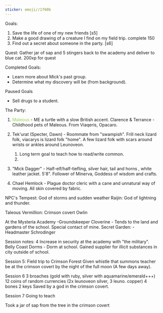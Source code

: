```yaml
---
sticker: emoji//1f60b
---
```

Goals: 
1. Save the life of one of my new friends [s5]
2. Make a good drawing of a creature I find on my field trip. complete 150
3. Find out a secret about someone in the party. [s6]

Quest: 
Gather jar of sap and 5 stingers back to the academy and deliver to blue cat.
200xp for quest

Completed Goals: 
- Learn more about Mick's past group. 
- Determine what my discovery will be (from background).

Paused Goals
- Sell drugs to a student. 

The Party: 

1. <span style="color:#92d050">Maleous</span> - ME a turtle with a slow British accent. Clarence & Terrance - Childhood pets of Maleous. From Viaqeris, Opacaro. 
2. Tek'urat (Specter, Dawn) - Roommate from "swampish". Frill neck lizard folk, viacarys is lizard folk "home". A few lizard folk with scars around wrists or ankles around Leunoveon. 
	1. Long term goal to teach how to read/write common.
	2. 
3. "Mick Dagger" - Half-elf/half-tiefling, silver hair, tail and horns , white leather jacket. 5'8".
Follower of Minerva, Goddess of wisdom and crafts.

4. Chael Hemlock - Plague doctor cleric with a cane and unnatural way of moving. All skin covered by fabric. 

NPC's
Tempest: God of storms and sudden weather
Raijin: God of lightning and thunder. 

Taleous Vermillion: Crimson covert Owlin


At the Mysteria Academy
-Groundskeeper Cloverine - Tends to the land and gardens of the school. Special contact of mine. 
	Secret Garden: 
-Headmaster Schrodinger

Session notes: 4
	Increase in security at the academy with "the military". 
	Belly Coast Dorms - Dorm at school. 
	Gained supplier for illicit substances in city outside of school. 

Session 5: Field trip to Crimson Forest
Given whistle that summons teacher
be at the crimson covert by the night of the full moon (A few days away). 

Session 6
3 broaches
	(gold with ruby, silver with aquamarine/emerald+++)
12 coins of random currencies 
	(2x leunoveon silver, 3 leuno. copper)
4 bones
2 keys
Saved by a god in the crimson covert. 

Session 7
Going to teach 

Took a jar of sap from the tree in the crimson covert 